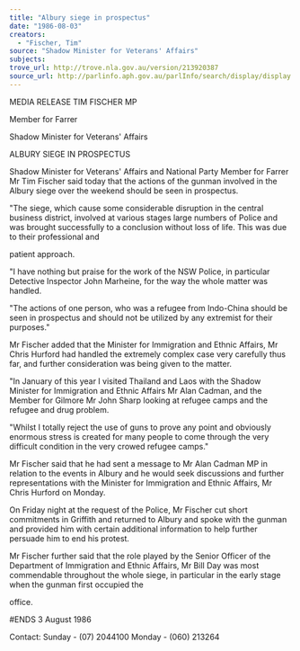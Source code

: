 ```yaml
---
title: "Albury siege in prospectus"
date: "1986-08-03"
creators:
  - "Fischer, Tim"
source: "Shadow Minister for Veterans' Affairs"
subjects:
trove_url: http://trove.nla.gov.au/version/213920387
source_url: http://parlinfo.aph.gov.au/parlInfo/search/display/display.w3p;query=Id%3A%22media/pressrel/HPR09020820%22
---
```


 MEDIA RELEASE TIM FISCHER MP

 Member for Farrer 

 Shadow Minister for Veterans' Affairs

 ALBURY SIEGE IN PROSPECTUS

 Shadow Minister for Veterans' Affairs and National Party Member  for Farrer Mr Tim Fischer said today that the actions of the  gunman involved in the Albury siege over the weekend should be  seen in prospectus.

 "The siege, which cause some considerable disruption in the  central business district, involved at various stages large  numbers of Police and was brought successfully to a conclusion  without loss of life. This was due to their professional and 

 patient approach.

 "I have nothing but praise for the work of the NSW Police, in  particular Detective Inspector John Marheine, for the way the  whole matter was handled.

 "The actions of one person, who was a refugee from Indo-China  should be seen in prospectus and should not be utilized by any  extremist for their purposes."

 Mr Fischer added that the Minister for Immigration and Ethnic  Affairs, Mr Chris Hurford had handled the extremely complex case  very carefully thus far, and further consideration was being  given to the matter.

 "In January of this year I visited Thailand and Laos with the  Shadow Minister for Immigration and Ethnic Affairs Mr Alan  Cadman, and the Member for Gilmore Mr John Sharp looking at  refugee camps and the refugee and drug problem.

 "Whilst I totally reject the use of guns to prove any point and  obviously enormous stress is created for many people to come  through the very difficult condition in the very crowed refugee  camps."

 Mr Fischer said that he had sent a message to Mr Alan Cadman MP  in relation to the events in Albury and he would seek discussions  and further representations with the Minister for Immigration and  Ethnic Affairs, Mr Chris Hurford on Monday.

 On Friday night at the request of the Police, Mr Fischer cut  short commitments in Griffith and returned to Albury and spoke  with the gunman and provided him with certain additional  information to help further persuade him to end his protest.

 Mr Fischer further said that the role played by the Senior  Officer of the Department of Immigration and Ethnic Affairs, Mr Bill Day was most commendable throughout the whole siege, in  particular in the early stage when the gunman first occupied the 

 office.

 #ENDS 3 August 1986

 Contact: Sunday - (07) 2044100 Monday - (060) 213264

